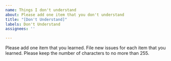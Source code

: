 ```yaml
---
name: Things I don't understand
about: Please add one item that you don't understand
title: "[Don't Understand]"
labels: Don't Understand
assignees: ''

---
```


Please add one item that you learned.  File new issues for each item that you learned.  Please keep the number of characters to no more than 255.
